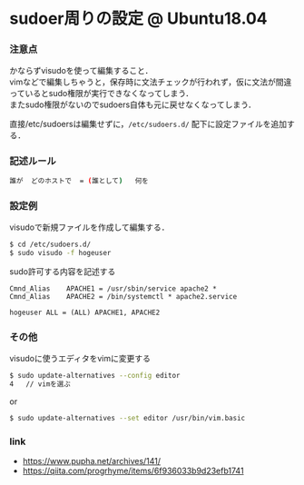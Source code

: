 # sudoer周りの設定 @ Ubuntu18.04


### 注意点

かならずvisudoを使って編集すること．   
vimなどで編集しちゃうと，保存時に文法チェックが行われず，仮に文法が間違っているとsudo権限が実行できなくなってしまう．  
またsudo権限がないのでsudoers自体も元に戻せなくなってしまう．

直接/etc/sudoersは編集せずに，```/etc/sudoers.d/``` 配下に設定ファイルを追加する．


### 記述ルール

```bash
誰が  どのホストで  = (誰として)   何を
```



### 設定例

visudoで新規ファイルを作成して編集する． 

```bash
$ cd /etc/sudoers.d/
$ sudo visudo -f hogeuser
```

sudo許可する内容を記述する

```sudoers
Cmnd_Alias    APACHE1 = /usr/sbin/service apache2 *
Cmnd_Alias    APACHE2 = /bin/systemctl * apache2.service

hogeuser ALL = (ALL) APACHE1, APACHE2
```

### その他

visudoに使うエディタをvimに変更する

```bash
$ sudo update-alternatives --config editor 
4   // vimを選ぶ
```

or

```bash
$ sudo update-alternatives --set editor /usr/bin/vim.basic
```

 
### link


* https://www.pupha.net/archives/141/
* https://qiita.com/progrhyme/items/6f936033b9d23efb1741
 
 
